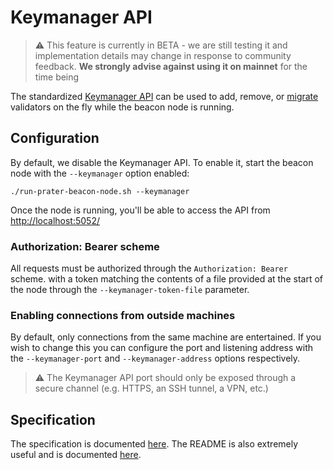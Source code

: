 # Keymanager API

> ⚠️ This feature is currently in BETA - we are still testing it and implementation details may change in response to community feedback. **We strongly advise against using it on mainnet** for the time being

The standardized [Keymanager API](https://ethereum.github.io/keymanager-APIs/) can be used to add, remove, or [migrate](./migration.md) validators on the fly while the beacon node is running.

## Configuration

By default, we disable the Keymanager API. To enable it, start the beacon node with the `--keymanager` option enabled:

```
./run-prater-beacon-node.sh --keymanager
```

Once the node is running, you'll be able to access the API from [http://localhost:5052/](http://localhost:5052/)

### Authorization: Bearer scheme
All requests must be authorized through the `Authorization: Bearer` scheme. with a token matching the contents of a file provided at the start of the node through the `--keymanager-token-file` parameter.

### Enabling connections from outside machines
By default, only connections from the same machine are entertained. If you wish to change this you can configure the port and listening address with the `--keymanager-port` and `--keymanager-address` options respectively.

> ⚠️ The Keymanager API port should only be exposed through a secure channel (e.g. HTTPS, an SSH tunnel, a VPN, etc.)

## Specification

The specification is documented [here](https://ethereum.github.io/keymanager-APIs/). The  README is also extremely useful and is documented [here](https://github.com/ethereum/keymanager-APIs/).
